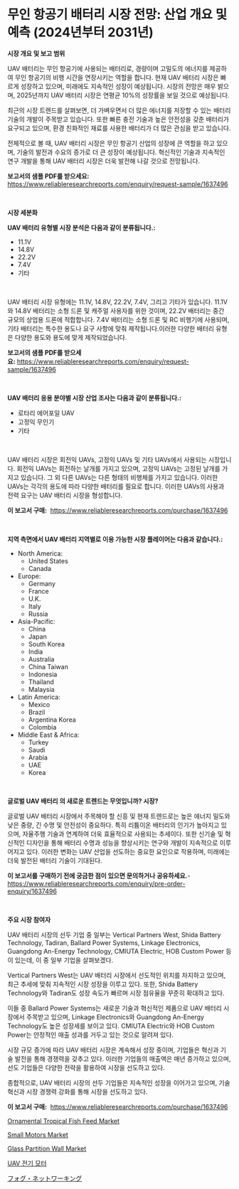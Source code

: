 <p><h1>무인 항공기 배터리 시장 전망: 산업 개요 및 예측 (2024년부터 2031년)</h1></p><p><strong>시장 개요 및 보고 범위</strong></p>
<p><p>UAV 배터리는 무인 항공기에 사용되는 배터리로, 경량이며 고밀도의 에너지를 제공하여 무인 항공기의 비행 시간을 연장시키는 역할을 합니다. 현재 UAV 배터리 시장은 빠르게 성장하고 있으며, 미래에도 지속적인 성장이 예상됩니다. 시장의 전망은 매우 밝으며, 2025년까지 UAV 배터리 시장은 연평균 10%의 성장률을 보일 것으로 예상됩니다.</p><p>최근의 시장 트렌드를 살펴보면, 더 가벼우면서 더 많은 에너지를 저장할 수 있는 배터리 기술의 개발이 주목받고 있습니다. 또한 빠른 충전 기술과 높은 안전성을 갖춘 배터리가 요구되고 있으며, 환경 친화적인 재료를 사용한 배터리가 더 많은 관심을 받고 있습니다.</p><p>전체적으로 볼 때, UAV 배터리 시장은 무인 항공기 산업의 성장에 큰 역할을 하고 있으며, 기술의 발전과 수요의 증가로 더 큰 성장이 예상됩니다. 혁신적인 기술과 지속적인 연구 개발을 통해 UAV 배터리 시장은 더욱 발전해 나갈 것으로 전망됩니다.</p></p>
<p><strong>보고서의 샘플 PDF를 받으세요:</strong> <a href="https://www.reliableresearchreports.com/enquiry/request-sample/1637496">https://www.reliableresearchreports.com/enquiry/request-sample/1637496</a></p>
<p>&nbsp;</p>
<p><strong>시장 세분화</strong></p>
<p><strong>UAV 배터리 유형별 시장 분석은 다음과 같이 분류됩니다.:</strong></p>
<p><ul><li>11.1V</li><li>14.8V</li><li>22.2V</li><li>7.4V</li><li>기타</li></ul></p>
<p>&nbsp;</p>
<p><p>UAV 배터리 시장 유형에는 11.1V, 14.8V, 22.2V, 7.4V, 그리고 기타가 있습니다. 11.1V와 14.8V 배터리는 소형 드론 및 캐주얼 사용자를 위한 것이며, 22.2V 배터리는 중간 규모의 상업용 드론에 적합합니다. 7.4V 배터리는 소형 드론 및 RC 비행기에 사용되며, 기타 배터리는 특수한 용도나 요구 사항에 맞춰 제작됩니다.이러한 다양한 배터리 유형은 다양한 용도와 용도에 맞게 제작되었습니다.</p></p>
<p><strong>보고서의 샘플 PDF를 받으세요:</strong>&nbsp;<a href="https://www.reliableresearchreports.com/enquiry/request-sample/1637496">https://www.reliableresearchreports.com/enquiry/request-sample/1637496</a></p>
<p>&nbsp;</p>
<p><strong> UAV 배터리 응용 분야별 시장 산업 조사는 다음과 같이 분류됩니다.:</strong></p>
<p><ul><li>로타리 에어포일 UAV</li><li>고정익 무인기</li><li>기타</li></ul></p>
<p>&nbsp;</p>
<p><p>UAV 배터리 시장은 회전익 UAVs, 고정익 UAVs 및 기타 UAVs에서 사용되는 시장입니다. 회전익 UAVs는 회전하는 날개를 가지고 있으며, 고정익 UAVs는 고정된 날개를 가지고 있습니다. 그 외 다른 UAVs는 다른 형태의 비행체를 가지고 있습니다. 이러한 UAVs는 각각의 용도에 따라 다양한 배터리를 필요로 합니다. 이러한 UAVs의 사용과 전력 요구는 UAV 배터리 시장을 형성합니다.</p></p>
<p><strong>이 보고서 구매:</strong>&nbsp; <a href="https://www.reliableresearchreports.com/purchase/1637496">https://www.reliableresearchreports.com/purchase/1637496</a></p>
<p>&nbsp;</p>
<p><strong>지역 측면에서 UAV 배터리 지역별로 이용 가능한 시장 플레이어는 다음과 같습니다.:</strong></p>
<p><ul>
    <li>
        North America:
        <ul>
            <li>United States</li>
            <li>Canada</li>
        </ul>
    </li>
    <li>
        Europe:
        <ul>
            <li>Germany</li>
            <li>France</li>
            <li>U.K.</li>
            <li>Italy</li>
            <li>Russia</li>
        </ul>
    </li>
    <li>
        Asia-Pacific:
        <ul>
            <li>China</li>
            <li>Japan</li>
            <li>South Korea</li>
            <li>India</li>
            <li>Australia</li>
            <li>China Taiwan</li>
            <li>Indonesia</li>
            <li>Thailand</li>
            <li>Malaysia</li>
        </ul>
    </li>
    <li>
        Latin America:
        <ul>
            <li>Mexico</li>
            <li>Brazil</li>
            <li>Argentina Korea</li>
            <li>Colombia</li>
        </ul>
    </li>
    <li>
        Middle East & Africa:
        <ul>
            <li>Turkey</li>
            <li>Saudi</li>
            <li>Arabia</li>
            <li>UAE</li>
            <li>Korea</li>
        </ul>
    </li>
    </ul></p>
<p>&nbsp;</p>
<p><strong>글로벌 UAV 배터리 의 새로운 트렌드는 무엇입니까? 시장?</strong></p>
<p><p>글로벌 UAV 배터리 시장에서 주목해야 할 신흥 및 현재 트렌드로는 높은 에너지 밀도와 낮은 중량, 긴 수명 및 안전성이 중요하다. 특히 리튬이온 배터리의 인기가 높아지고 있으며, 자율주행 기술과 연계하여 더욱 효율적으로 사용되는 추세이다. 또한 신기술 및 혁신적인 디자인을 통해 배터리 수명과 성능을 향상시키는 연구와 개발이 지속적으로 이루어지고 있다. 이러한 변화는 UAV 산업을 선도하는 중요한 요인으로 작용하며, 미래에는 더욱 발전된 배터리 기술이 기대된다.</p></p>
<p><strong>이 보고서를 구매하기 전에 궁금한 점이 있으면 문의하거나 공유하세요.</strong>- <a href="https://www.reliableresearchreports.com/enquiry/pre-order-enquiry/1637496">https://www.reliableresearchreports.com/enquiry/pre-order-enquiry/1637496</a></p>
<p>&nbsp;</p>
<p><strong>주요 시장 참여자</strong></p>
<p><p>UAV 배터리 시장의 선두 기업 중 일부는 Vertical Partners West, Shida Battery Technology, Tadiran, Ballard Power Systems, Linkage Electronics, Guangdong An-Energy Technology, CMIUTA Electric, HOB Custom Power 등이 있는데, 이 중 일부 기업을 살펴보겠다.</p><p>Vertical Partners West는 UAV 배터리 시장에서 선도적인 위치를 차지하고 있으며, 최근 추세에 맞춰 지속적인 시장 성장을 이루고 있다. 또한, Shida Battery Technology와 Tadiran도 성장 속도가 빠르며 시장 점유율을 꾸준히 확대하고 있다.</p><p>이들 중 Ballard Power Systems는 새로운 기술과 혁신적인 제품으로 UAV 배터리 시장에서 주목받고 있으며, Linkage Electronics와 Guangdong An-Energy Technology도 높은 성장세를 보이고 있다. CMIUTA Electric와 HOB Custom Power는 안정적인 매출 성과를 거두고 있는 것으로 알려져 있다.</p><p>시장 규모 증가에 따라 UAV 배터리 시장은 계속해서 성장 중이며, 기업들은 혁신과 기술 발전을 통해 경쟁력을 갖추고 있다. 이러한 기업들의 매출액은 매년 증가하고 있으며, 선도 기업들은 다양한 전략을 활용하여 시장을 선도하고 있다. </p><p>종합적으로, UAV 배터리 시장의 선두 기업들은 지속적인 성장을 이어가고 있으며, 기술 혁신과 시장 경쟁력 강화를 통해 시장을 선도하고 있다.</p></p>
<p><strong>이 보고서 구매:</strong>&nbsp;&nbsp;<a href="https://www.reliableresearchreports.com/purchase/1637496">https://www.reliableresearchreports.com/purchase/1637496</a></p>
<p><p><a href="https://issuu.com/reportprime-2/docs/ornamental-tropical-fish-feed-market-size-2030.ppt">Ornamental Tropical Fish Feed Market</a></p><p><a href="https://view.publitas.com/reportprime-1/small-motors-market-a-comprehensive-report-of-its-market-share-growth-trends-2024-2031/">Small Motors Market</a></p><p><a href="https://woozy-pyroraptor-a1f.notion.site/Global-Glass-Partition-Wall-Market-Size-and-Market-Trends-Insights-and-Projections-from-2024-to-203-a318b87a5d4644fd8a0e772eb2453950">Glass Partition Wall Market</a></p><p><a href="https://github.com/KellyLyncyh543964/Market-Research-Report-List-1/blob/main/91278778100.md">UAV 전기 모터</a></p><p><a href="https://github.com/one-cool-chick/Market-Research-Report-List-1/blob/main/15071268767.md">フォグ・ネットワーキング</a></p></p>
